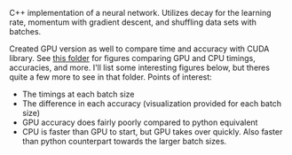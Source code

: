 C++ implementation of a neural network. Utilizes decay for the learning rate, momentum with gradient descent, and shuffling data sets with batches.

Created GPU version as well to compare time and accuracy with CUDA library. See [this folder](../results/figures) for figures comparing GPU and CPU timings, accuracies, and more. I'll list some interesting figures below, but theres quite a few more to see in that folder. Points of interest:
* The timings at each batch size
* The difference in each accuracy (visualization provided for each batch size)
* GPU accuracy does fairly poorly compared to python equivalent
* CPU is faster than GPU to start, but GPU takes over quickly. Also faster than python counterpart towards the larger batch sizes.

